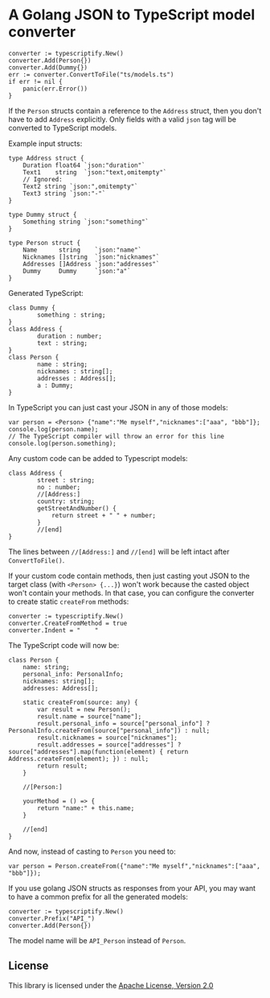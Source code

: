 # A Golang JSON to TypeScript model converter

    converter := typescriptify.New()
    converter.Add(Person{})
    converter.Add(Dummy{})
    err := converter.ConvertToFile("ts/models.ts")
    if err != nil {
        panic(err.Error())
    }

If the `Person` structs contain a reference to the `Address` struct, then you don't have to add `Address` explicitly. Only fields with a valid `json` tag will be converted to TypeScript models.

Example input structs:

    type Address struct {
        Duration float64 `json:"duration"`
        Text1    string  `json:"text,omitempty"`
        // Ignored:
        Text2 string `json:",omitempty"`
        Text3 string `json:"-"`
    }

    type Dummy struct {
        Something string `json:"something"`
    }

    type Person struct {
        Name      string    `json:"name"`
        Nicknames []string  `json:"nicknames"`
        Addresses []Address `json:"addresses"`
        Dummy     Dummy     `json:"a"`
    }

Generated TypeScript:

    class Dummy {
            something : string;
    }
    class Address {
            duration : number;
            text : string;
    }
    class Person {
            name : string;
            nicknames : string[];
            addresses : Address[];
            a : Dummy;
    }

In TypeScript you can just cast your JSON in any of those models:

    var person = <Person> {"name":"Me myself","nicknames":["aaa", "bbb"]};
    console.log(person.name);
    // The TypeScript compiler will throw an error for this line
    console.log(person.something);

Any custom code can be added to Typescript models:

    class Address {
            street : string;
            no : number;
            //[Address:]
            country: string;
            getStreetAndNumber() {
                return street + " " + number;
            }
            //[end]
    }

The lines between `//[Address:]` and `//[end]` will be left intact after `ConvertToFile()`.

If your custom code contain methods, then just casting yout JSON to the target class (with `<Person> {...}`) won't work because the casted object won't contain your methods.
In that case, you can configure the converter to create static `createFrom` methods:

    converter := typescriptify.New()
	converter.CreateFromMethod = true
	converter.Indent = "    "

The TypeScript code will now be:

    class Person {
        name: string;
        personal_info: PersonalInfo;
        nicknames: string[];
        addresses: Address[];

        static createFrom(source: any) {
            var result = new Person();
            result.name = source["name"];
            result.personal_info = source["personal_info"] ? PersonalInfo.createFrom(source["personal_info"]) : null;
            result.nicknames = source["nicknames"];
            result.addresses = source["addresses"] ? source["addresses"].map(function(element) { return Address.createFrom(element); }) : null;
            return result;
        }

        //[Person:]

        yourMethod = () => {
            return "name:" + this.name;
        }

        //[end]
    }

And now, instead of casting to `Person` you need to:

    var person = Person.createFrom({"name":"Me myself","nicknames":["aaa", "bbb"]});

If you use golang JSON structs as responses from your API, you may want to have a common prefix for all the generated models:

    converter := typescriptify.New()
    converter.Prefix("API_")
    converter.Add(Person{})

The model name will be `API_Person` instead of `Person`.

License
-------

This library is licensed under the [Apache License, Version 2.0](http://www.apache.org/licenses/LICENSE-2.0)

